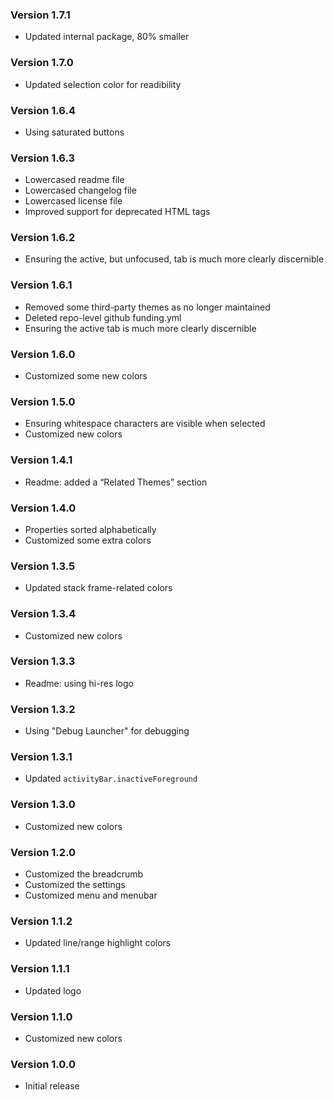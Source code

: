 ### Version 1.7.1
- Updated internal package, 80% smaller

### Version 1.7.0
- Updated selection color for readibility

### Version 1.6.4
- Using saturated buttons

### Version 1.6.3
- Lowercased readme file
- Lowercased changelog file
- Lowercased license file
- Improved support for deprecated HTML tags

### Version 1.6.2
- Ensuring the active, but unfocused, tab is much more clearly discernible

### Version 1.6.1
- Removed some third-party themes as no longer maintained
- Deleted repo-level github funding.yml
- Ensuring the active tab is much more clearly discernible

### Version 1.6.0
- Customized some new colors

### Version 1.5.0
- Ensuring whitespace characters are visible when selected
- Customized new colors

### Version 1.4.1
- Readme: added a “Related Themes” section

### Version 1.4.0
- Properties sorted alphabetically
- Customized some extra colors

### Version 1.3.5
- Updated stack frame-related colors

### Version 1.3.4
- Customized new colors

### Version 1.3.3
- Readme: using hi-res logo

### Version 1.3.2
- Using "Debug Launcher" for debugging

### Version 1.3.1
- Updated `activityBar.inactiveForeground`

### Version 1.3.0
- Customized new colors

### Version 1.2.0
- Customized the breadcrumb
- Customized the settings
- Customized menu and menubar

### Version 1.1.2
- Updated line/range highlight colors

### Version 1.1.1
- Updated logo

### Version 1.1.0
- Customized new colors

### Version 1.0.0
- Initial release
